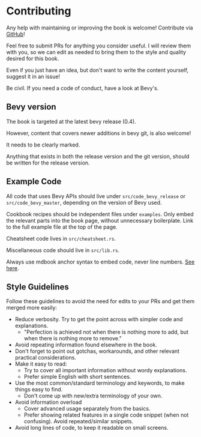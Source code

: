 # Contributing

Any help with maintaining or improving the book is welcome! Contribute via [GitHub](https://github.com/bevy-cheatbook/bevy-cheatbook)!

Feel free to submit PRs for anything you consider useful. I will review them with you, so we can edit as needed to bring them to the style and quality desired for this book.

Even if you just have an idea, but don't want to write the content yourself, suggest it in an issue!

Be civil. If you need a code of conduct, have a look at Bevy's.

## Bevy version

The book is targeted at the latest bevy release (0.4).

However, content that covers newer additions in bevy git, is also welcome!

It needs to be clearly marked.

Anything that exists in both the release version and the git version, should be written for the release version.

## Example Code

All code that uses Bevy APIs should live under `src/code_bevy_release` or `src/code_bevy_master`, depending on the version of Bevy used.

Cookbook recipes should be independent files under `examples`. Only embed the relevant parts into the book page, without unnecessary boilerplate. Link to the full example file at the top of the page.

Cheatsheet code lives in `src/cheatsheet.rs`.

Miscellaneous code should live in `src/lib.rs`.

Always use mdbook anchor syntax to embed code, never line numbers.
[See here](https://rust-lang.github.io/mdBook/format/mdbook.html#including-portions-of-a-file).

## Style Guidelines

Follow these guidelines to avoid the need for edits to your PRs and get them merged more easily:

 - Reduce verbosity. Try to get the point across with simpler code and explanations.
   - "Perfection is achieved not when there is nothing more to add, but when there is nothing more to remove."
 - Avoid repeating information found elsewhere in the book.
 - Don't forget to point out gotchas, workarounds, and other relevant practical considerations.
 - Make it easy to read:
   - Try to cover all important information without wordy explanations.
   - Prefer simple English with short sentences.
 - Use the most common/standard terminology and keywords, to make things easy to find.
   - Don't come up with new/extra terminology of your own.
 - Avoid information overload
   - Cover advanced usage separately from the basics.
   - Prefer showing related features in a single code snippet (when not confusing). Avoid repeated/similar snippets.
 - Avoid long lines of code, to keep it readable on small screens.

